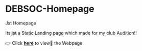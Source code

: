 # DEBSOC-Homepage
 Jst Homepage
 
 Its jst a Static Landing page which made for my club Audition!!

 👉 Click **[here](https://shashank725.github.io/DEBSOC-Homepage/)** to view👀 the Webpage
